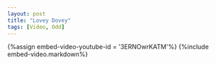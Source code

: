 ```yaml
---
layout: post
title: "Lovey Dovey"
tags: [Video, Odd]
---
```


{%assign embed-video-youtube-id = '3ERNOwrKATM'%}
{%include embed-video.markdown%}
